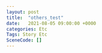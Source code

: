 ```yaml
---
layout: post
title:  "others_test"
date:   2021-08-05 09:00:00 +0000
categories: Etc
Tags: Story Etc
SceneCode: []
---
```

